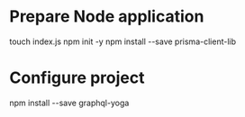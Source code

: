 # Prepare Node application

touch index.js
npm init -y
npm install --save prisma-client-lib

# Configure project

npm install --save graphql-yoga
